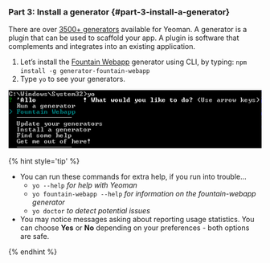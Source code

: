 ### Part 3:  Install a generator {#part-3-install-a-generator}

There are over [3500+ generators](https://www.google.com/url?q=http://yeoman.io/generators/&sa=D&ust=1479671279385000&usg=AFQjCNEHpZsxM9jpFjWgCztSDbpNFpL8ww) available for Yeoman. A generator is a plugin that can be used to scaffold your app. A plugin is software that complements and integrates into an existing application.

1.  Let’s install the [Fountain Webapp](https://www.google.com/url?q=http://fountainjs.io/&sa=D&ust=1479671279386000&usg=AFQjCNHPorpdiJpHdmqlpsGDD_OOVunYHA) generator using CLI, by typing: ``npm install -g generator-fountain-webapp``
2.  Type ``yo`` to see your generators.

![](../assets/images/image13.png)

{% hint style='tip' %}

- You can run these commands for extra help, if you run into trouble...
  - ``yo --help`` _for help with Yeoman_
  - ``yo fountain-webapp --help`` _for information on the fountain-webapp generator_
  - ``yo doctor`` _to detect potential issues_
- You may notice messages asking about reporting usage statistics. You can choose **Yes** or **No** depending on your preferences - both options are safe.

{% endhint %}
